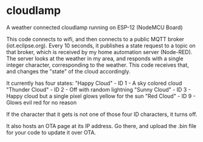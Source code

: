 # cloudlamp
A weather connected cloudlamp running on ESP-12 (NodeMCU Board)

This code connects to wifi, and then connects to a public MQTT broker (iot.eclipse.org). Every 10 seconds, it publishes a state request to a topic on that broker, which is received by my home automation server (Node-RED). The server looks at the weather in my area, and responds with a single integer character, corresponding to the weather. This code receives that, and changes the "state" of the cloud accordingly. 

It currently has four states:
"Happy Cloud" - ID 1 - A sky colored cloud
"Thunder Cloud" - ID 2 - Off with random lightning
"Sunny Cloud" - ID 3 - Happy cloud but a single pixel glows yellow for the sun
"Red Cloud" - ID 9 - Glows evil red for no reason

If the character that it gets is not one of those four ID characters, it turns off.

It also hosts an OTA page at its IP address. Go there, and upload the .bin file for your code to update it over OTA.

